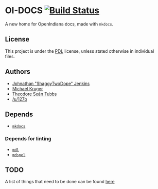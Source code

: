 # OI-DOCS [![Build Status](https://travis-ci.org/makruger/website-2.0.svg?branch=master)](https://travis-ci.org/makruger/website-2.0)

A new home for OpenIndiana docs, made with ``mkdocs``.

## License

This project is under the [PDL](https://www.openoffice.org/licenses/PDL.html)
license, unless stated otherwise in individual files.

## Authors

- [Johnathan "ShaggyTwoDope" Jenkins](https://github.com/shaggytwodope)
- [Michael Kruger](https://github.com/makruger)
- [Theodore Seán Tubbs](https://github.com/AdrianKoshka)
- [/u/127b](https://www.reddit.com/user/127b)

## Depends

- [``mkdocs``](http://www.mkdocs.org/)

### Depends for linting

- [``mdl``](https://github.com/mivok/markdownlint)
- [``mdspel``](https://www.npmjs.com/package/markdown-spellcheck)

## TODO

A list of things that need to be done can be found [here](TODO.md)
